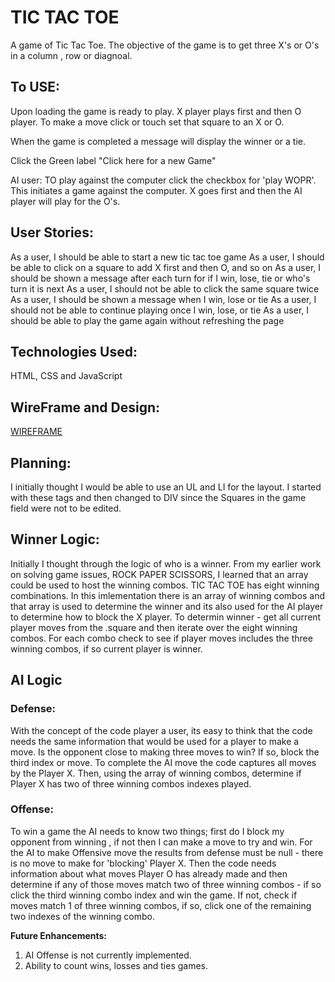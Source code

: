 # **TIC TAC TOE**
A game of Tic Tac Toe. The objective of the game is to get three X's or O's in a column , row or diagnoal.

## **To USE:**
Upon loading the game is ready to play. X player plays first and then O player. To make a move click or touch set that square to an X or O.

When the game is completed a message will display the winner or a tie.

Click the Green label "Click here for a new Game"

AI user: TO play against the computer click the checkbox for 'play WOPR'. This initiates a game against the computer. X goes first and then the AI player will play for the O's.

## **User Stories:**
As a user, I should be able to start a new tic tac toe game
As a user, I should be able to click on a square to add X first and then O, and so on
As a user, I should be shown a message after each turn for if I win, lose, tie or who's turn it is next
As a user, I should not be able to click the same square twice
As a user, I should be shown a message when I win, lose or tie
As a user, I should not be able to continue playing once I win, lose, or tie
As a user, I should be able to play the game again without refreshing the page

## **Technologies Used:**
HTML, CSS and JavaScript

## **WireFrame and Design:**
[WIREFRAME](https://ctrast.github.io/project1_tic_tac_toe/design/TIC%20TAC%20TOE.png)

## **Planning:**
I initially thought I would be able to use an UL and LI for the layout. I started with these tags and then changed to DIV since the Squares in the game field were not to be edited.

## **Winner Logic:**
Initially I thought through the logic of who is a winner. From my earlier work on solving game issues, ROCK PAPER SCISSORS, I learned that an array could be used to host the winning combos. TIC TAC TOE has eight winning combinations. In this imlementation there is an array of winning combos and that array is used to determine the winner and its also used for the AI player to determine how to block the X player.
To determin winner - get all current player moves from the .square and then iterate over the eight winning combos. For each combo check to see if player moves includes the three winning combos, if so current player is winner.

## **AI Logic**
### **Defense:**
With the concept of the code player a user, its easy to think that the code needs the same information that would be used for a player to make a move. Is the opponent close to making three moves to win? If so, block the third index or move. To complete the AI move the code captures all moves by the Player X. Then, using the array of winning combos, determine if Player X has two of three winning combos indexes played. 

### **Offense:**
To win a game the AI needs to know two things; first do I block my opponent from winning , if not then I can make a move to try and win. For the AI to make Offensive move the results from defense must be null - there is no move to make for 'blocking' Player X. Then the code needs information about what moves Player O has already made and then determine if any of those moves match two of three winning combos - if so click the third winning combo index and win the game. If not, check if moves match 1 of three winning combos, if so, click one of the remaining two indexes of the winning combo. 


**Future Enhancements:**
1. AI Offense is not currently implemented. 
2. Ability to count wins, losses and ties games. 
